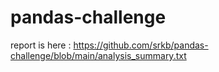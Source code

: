 # pandas-challenge
report is here : https://github.com/srkb/pandas-challenge/blob/main/analysis_summary.txt
